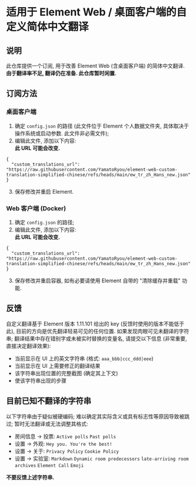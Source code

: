 # 适用于 Element Web / 桌面客户端的自定义简体中文翻译
## 说明
此仓库提供一个订阅, 用于改善 Element Web (含桌面客户端) 的简体中文翻译.  
**由于翻译率不足, 翻译仍在准备. 此仓库暂时闲置.**

## 订阅方法
### 桌面客户端
1. 确定 `config.json` 的路径 (此文件位于 Element 个人数据文件夹, 具体取决于操作系统或启动参数. 此文件非必需文件);
2. 编辑此文件, 添加以下内容:  
   **此 URL 可能会改变.**
```
{
  "custom_translations_url": "https://raw.githubusercontent.com/YamatoRyou/element-web-custom-translation-simplified-chinese/refs/heads/main/ew_tr_zh_Hans_new.json"
}
```
3. 保存修改并重启 Element.

### Web 客户端 (Docker)
1. 确定 `config.json` 的路径;
2. 编辑此文件, 添加以下内容:  
   **此 URL 可能会改变.**
```
{
  "custom_translations_url": "https://raw.githubusercontent.com/YamatoRyou/element-web-custom-translation-simplified-chinese/refs/heads/main/ew_tr_zh_Hans_new.json"
}
```
3. 保存修改并重启容器, 如有必要请使用 Element 自带的 "清除缓存并重载" 功能.

## 反馈
自定义翻译基于 Element 版本 1.11.101 给出的 key (反馈时使用的版本不能低于此), 目前的方向是优先翻译轻易可见的任何位置.
如果发现肉眼可见未翻译的字符串; 翻译结果中存在错别字或未被实时替换的变量名, 请提交以下信息 (非常重要, 直接决定翻译效果):
- 当前显示在 UI 上的英文字符串 (格式: `aaa_bbb|ccc_ddd|eee`)
- 当前显示在 UI 上需要修正的翻译结果
- 该字符串出现位置的完整截图 (确定其上下文)
- 使该字符串出现的步骤

## 目前已知不翻译的字符串
以下字符串由于疑似被硬编码; 难以确定其实际含义或具有标志性等原因导致被跳过; 暂时无法翻译或无法调整其格式:  
- 房间信息 -> 投票:
  `Active polls`
  `Past polls`  
- 设置 -> 外观:
  `Hey you. You're the best!`  
- 设置 -> 关于:
  `Privacy Policy`
  `Cookie Policy`  
- 设置 -> 实验室:
  `Markdown`
  `Dynamic room predecessors`
  `late-arriving room archives`
  `Element Call`
  `Emoji`

**不要反馈上述字符串.**
